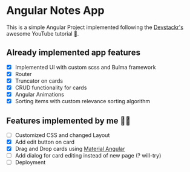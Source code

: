 # Angular Notes App

This is a simple Angular Project implemented following the [Devstackr's](https://www.youtube.com/watch?v=dlXEeOk-MrI) awesome YouTube tutorial 🎉.

## Already implemented app features

- [x] Implemented UI with custom scss and Bulma framework
- [x] Router
- [x] Truncator on cards
- [x] CRUD functionality for cards
- [x] Angular Animations
- [x] Sorting items with custom relevance sorting algorithm

## Features implemented by me 🙋‍♂️

- [ ] Customized CSS and changed Layout
- [x] Add edit button on card
- [x] Drag and Drop cards using [Material Angular](https://material.angular.io/)
- [ ] Add dialog for card editing instead of new page (? will-try)
- [ ] Deployment
